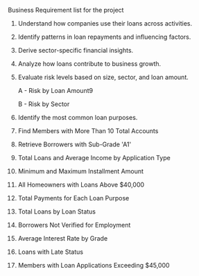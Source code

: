 
Business Requirement list for the project


1. Understand how companies use their loans across activities.

2. Identify patterns in loan repayments and influencing factors.

3. Derive sector-specific financial insights.

4. Analyze how loans contribute to business growth.

5. Evaluate risk levels based on size, sector, and loan amount.

    A - Risk by Loan Amount9

    B - Risk by Sector

6. Identify the most common loan purposes.

7. Find Members with More Than 10 Total Accounts

8. Retrieve Borrowers with Sub-Grade 'A1'

9. Total Loans and Average Income by Application Type

10. Minimum and Maximum Installment Amount

11. All Homeowners with Loans Above $40,000

12. Total Payments for Each Loan Purpose

13. Total Loans by Loan Status

14. Borrowers Not Verified for Employment

15. Average Interest Rate by Grade

16. Loans with Late Status

17. Members with Loan Applications Exceeding $45,000
